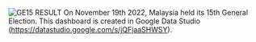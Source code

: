 ![GE15 RESULT](https://user-images.githubusercontent.com/111636639/204790581-dcbe9bf5-e91c-4306-a3c6-bb069d9b6265.PNG)
On November 19th 2022, Malaysia held its 15th General Election. This dashboard is created in Google Data Studio (https://datastudio.google.com/s/jQFjaaSHWSY).
